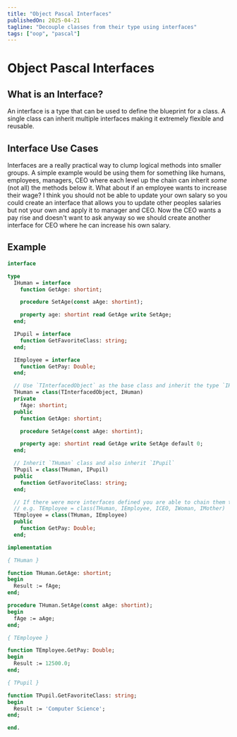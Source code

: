 ```yaml
---
title: "Object Pascal Interfaces"
publishedOn: 2025-04-21
tagline: "Decouple classes from their type using interfaces"
tags: ["oop", "pascal"]
---
```


# Object Pascal Interfaces

## What is an Interface?

An interface is a type that can be used to define the blueprint for a class. A
single class can inherit multiple interfaces making it extremely flexible and
reusable.

## Interface Use Cases

Interfaces are a really practical way to clump logical methods into smaller
groups. A simple example would be using them for something like humans,
employees, managers, CEO where each level up the chain can inherit *some* (not
all) the methods below it. What about if an employee wants to increase their
wage? I think you should not be able to update your own salary so you could
create an interface that allows you to update other peoples salaries but not
your own and apply it to manager and CEO. Now the CEO wants a pay rise and
doesn't want to ask anyway so we should create another interface for CEO where
he can increase his own salary.

## Example

```pascal
interface

type
  IHuman = interface
    function GetAge: shortint;

    procedure SetAge(const aAge: shortint);

    property age: shortint read GetAge write SetAge;
  end;

  IPupil = interface
    function GetFavoriteClass: string;
  end;

  IEmployee = interface
    function GetPay: Double;
  end;

  // Use `TInterfacedObject` as the base class and inherit the type `IHuman`
  THuman = class(TInterfacedObject, IHuman)
  private
    fAge: shortint;
  public
    function GetAge: shortint;

    procedure SetAge(const aAge: shortint);

    property age: shortint read GetAge write SetAge default 0;
  end;

  // Inherit `THuman` class and also inherit `IPupil`
  TPupil = class(THuman, IPupil)
  public
    function GetFavoriteClass: string;
  end;

  // If there were more interfaces defined you are able to chain them together
  // e.g. TEmployee = class(THuman, IEmployee, ICEO, IWoman, IMother)
  TEmployee = class(THuman, IEmployee)
  public
    function GetPay: Double;
  end;

implementation

{ THuman }

function THuman.GetAge: shortint;
begin
  Result := fAge;
end;

procedure THuman.SetAge(const aAge: shortint);
begin
  fAge := aAge;
end;

{ TEmployee }

function TEmployee.GetPay: Double;
begin
  Result := 12500.0;
end;

{ TPupil }

function TPupil.GetFavoriteClass: string;
begin
  Result := 'Computer Science';
end;

end.
```
